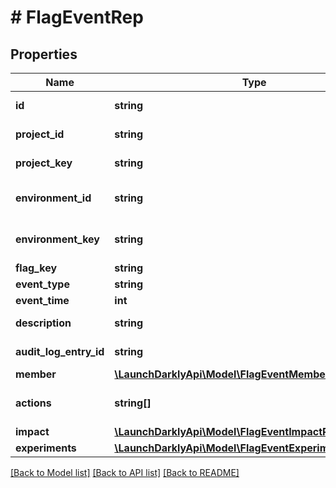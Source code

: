# # FlagEventRep

## Properties

Name | Type | Description | Notes
------------ | ------------- | ------------- | -------------
**id** | **string** | The flag event ID |
**project_id** | **string** | The project ID |
**project_key** | **string** | The project key |
**environment_id** | **string** | The environment ID | [optional]
**environment_key** | **string** | The environment key | [optional]
**flag_key** | **string** | The flag key |
**event_type** | **string** |  |
**event_time** | **int** |  |
**description** | **string** | The event description |
**audit_log_entry_id** | **string** | The audit log entry ID | [optional]
**member** | [**\LaunchDarklyApi\Model\FlagEventMemberRep**](FlagEventMemberRep.md) |  | [optional]
**actions** | **string[]** | The resource actions | [optional]
**impact** | [**\LaunchDarklyApi\Model\FlagEventImpactRep**](FlagEventImpactRep.md) |  |
**experiments** | [**\LaunchDarklyApi\Model\FlagEventExperimentCollection**](FlagEventExperimentCollection.md) |  | [optional]

[[Back to Model list]](../../README.md#models) [[Back to API list]](../../README.md#endpoints) [[Back to README]](../../README.md)
